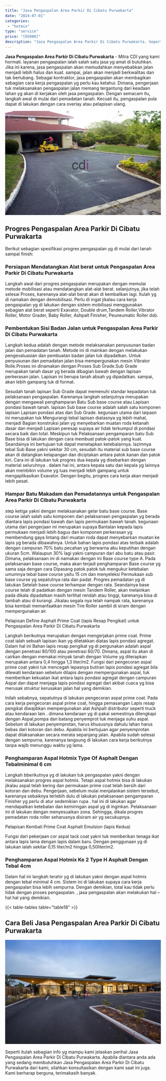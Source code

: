 ```yaml
---
title: "Jasa Pengaspalan Area Parkir Di Cibatu Purwakarta"
date: "2024-07-01"
categories:
 - "hotmix"
type: "service"
price: "[65000]"
description: "Jasa Pengaspalan Area Parkir Di Cibatu Purwakarta. Seperti itulah sebagian info yg mampu kami jelaskan perihal Jasa Pengaspalan Area Parkir Di Cibatu Purwaka..."
---
```


**Jasa Pengaspalan Area Parkir Di Cibatu Purwakarta** - Mitra CDI yang kami hormati. layanan pengaspalan ialah salah satu jasa yg amat di butuhkan. Jika ini karena, jasa pengaspalan akan memudahkan menyebabkan jalan menjadi lebih halus dan kuat. sampai, jalan akan menjadi berkwalitas dan tak berlubang. Sebagai kontraktor, jasa pengaspalan akan membagikan sebagian cara kerja pengaspalan yg perlu kau ketahui. Dimana, pengerjaan tuk melaksanakan pengaspalan jalan memang tergantung dari keadaan lahan yg akan di kerjakan oleh jasa pengaspalan. Dengan semacam itu, langkah awal di mulai dari pemadatan tanah. Kecuali itu, pengaspalan pula dapat di lakukan dengan cara overlay atau pelapisan ulang.

![Jasa Pengaspalan Area Parkir Di Cibatu Purwakarta](/images/hotmix/jasa-hotmix-aspal-04.jpg)

## Progres Pengaspalan Area Parkir Di Cibatu Purwakarta

Berikut sebagian spesifikasi progres pengaspalan yg di mulai dari tanah sampai finish:

### Persiapan Mendatangkan Alat berat untuk Pengaspalan Area Parkir Di Cibatu Purwakarta

Langkah awal dari progres pengaspalan merupakan dengan memulai metode mobilisasi atau mendatangkan alat-alat berat. selanjutnya, jika telah selesai Proses, karenanya alat-alat berat akan di kembalikan lagi. Itulah yg di namakan dengan demobilisasi. Perlu di ingat jikalau cara kerja pengaspalan yg di lakukan dengan sistem mobilisasi menggunakan sebagian alat berat seperti Exavator, Double drum,Tandem Roller,Vibrator Roller, Motor Grader, Baby Roller, Ashpalt Finisher, Peuneumatic Roller dsb.

### Pembentukan Sisi Badan Jalan untuk Pengaspalan Area Parkir Di Cibatu Purwakarta

Langkah kedua adalah dengan metode melaksanakan penyusunan badan jalan dan pemadatan tanah. Metode ini di mainkan dengan melakukan pengevaluasian dan pembuatan badan jalan tuk dipadatkan. Untuk penyusunan dan pemadatan jalan bisa mempergunakan mesin Vibrator Rolle.Proses ini dinamakan dengan Proses Sub Grade.Sub Grade merupakan tanah dasar yg berada dibagian bawah dengan lapisan perkerasan jalan. Lapisan ini berupa tanah absah yg dipadatkan. sampai, akan lebih gampang tuk di format.

Sesudah tanah lapisan Sub Grade dapat memenuhi standar kepadatan tuk pelaksanaan pengaspalan. Karenanya langkah selanjutnya merupakan dengan mengawali penghamparan Batu Sub base course atau Lapisan pondasi bawah tanah. lapisan Sub base course adalah salah satu komponen lapisan Lapisan pondasi atas dan Sub Grade. kegunaan utama dari laipasn ini merupakan tuk Mengurangi tebal lapisan diatasnya yg lebih mahal, menjadi Bagian konstruksi jalan yg menyebarkan muatan roda ketanah dasar dan menjadi Lapisan peresap supaya air tidak terkumpul di pondasi secara baik dan total. Meskipun tuk Pelaksanaan pengamparan batu Sub Base bisa di lakukan dengan cara membuat patok-patok yang kuat. Seandainya ini bertujuan tuk dapat menetapkan ketebalannya. lazimnya tebal Sub Base yakni sekitar 30 cm, sesudah itu material sub base course akan di datangkan kelapangan dan diciptakan antara patok kanan dan patok kiri. Cara ini di lakukan tuk progres dua kepala yg disebarkan dengan material seluruhnya . dalam hal ini, antara kepala satu dan kepala yg lainnya akan membikin volume yg luas menjadi lebih gampang untuk mengaplikasikan Exavator. Dengan begitu, progres cara kerja akan menjadi lebih pesat.

### Hampar Batu Makadam dan Pemadatannya untuk Pengaspalan Area Parkir Di Cibatu Purwakarta

step ketiga yakni dengan melaksanakan gelar batu base course. Base course ialah salah satu komponen dari pelaksanaan pengaspalan yg berada diantara lapis pondasi bawah dan lapis permukaan bawah tanah. kegunaan utama dari pengerjaan ini merupakan supaya Bantalan kepada lapis permukaan menjadi lebih bagus dan komponen perkerasan yg membendung gaya lintang dari muatan roda dapat menyebarkan muatan ke lapis yg berada dibawahnya. Untuk bahan lapis pondasi atas terbaik adalah dengan campuran 70% batu pecahan yg berwarna abu keputihan dengan ukuran 5cm. Walaupun 30% lagi yakni campuran dari abu batu atau pasir. Dimana, pelaksanaan ini di namakan dengan ini Base course type A. Pada pelaksanaan base course, maka akan terjadi penghamparan Base course yg sama saja dengan cara Dipasang patok patok tuk mengukur ketebalan umumnya tebal base course yaitu 15 cm dan menyeleksi Permukaan sub base course yg sepatutnya rata dan padat. Progres pemadatan yg di lakukan Setelah base course terhampar dengan rata. Seandainya base course telah di padatkan dengan mesin Tandem Roller, akan melainkan pada dikala dipadatkan masih terlihat rendah atau tinggi, karenanya bisa di tambah atau di kurangi. Jikalau segala nya telah nampak rata, karenanya bisa kembali memanfaatkan mesin Tire Roller sambil di siram dengan mempergunakan air.

Pelapisan Define Asphalt Prime Coat (lapis Resap Pengikat) untuk Pengaspalan Area Parkir Di Cibatu Purwakarta

Langkah berikutnya merupakan dengan mengerjakan prime coat. Prime coat ialah sebuah lapisan ikan yg diletakkan diatas lapis pondasi agregat. Dalam hal ini Bahan lapis resap pengikat yg di pergunakan adalah aspal dengan penetrasi 80/100 atau penetrasi 60/70. Dimana, aspal itu akan di cairkan dengan memakai minyak tanah dengan Volume yg diterapkan merupakan antara 0,4 hingga 1,3 liter/m2. Fungsi dari pengecoran aspal prime coat yakni tuk mencegah lepasnya butiran lapis pondasi agregat bila dilewati kendaraan sebelum dilapis dengan mempergunakan aspal, tuk memberikan kekuatan ikat antara lapis pondasi agregat dengan campuran Aspal dan dapat menjaga lapis pondasi agregat dari akibat cuaca yg bisa merusak struktur kerusakan jalan hal yang demikian.

Inilah sebabnya, sepatutnya di lakukan pengecoran aspal prime coat. Pada cara kerja pengecoran aspal prime coat, hingga pemasangan Lapis resap pengikat diwajibkan mempergunakan alat Ashpalt distributor seperti truck atau kendaraan lain . dimana kendaraan yg di pakai semestinya dilengkapi dengan Aspal,pompa dan batang penyemprot tuk menjaga suhu aspal. Sebelum di lakukan penyemprotan, harus khususnya dahulu lahan harus bebas dari kotoran dan debu. Apabila ini bertujuan agar penyemprotan dapat dilaksanakan secara merata sepanjang jalan. Apabila sudah selesai dengan sempurna, karenanya langsung di lakukan cara kerja berikutnya tanpa wajib menunggu waktu yg lama.

### Penghamparan Aspal Hotmix Type Of Asphalt Dengan Tebalminimal 6 cm

Langkah bberikutnya yg di lakukan tuk pengaspalan yakni dengan melaksanakan progres aspal hotmix. Tetapi aspal hotmix bisa di lakukan jikalau aspal telah kering dan permukaan prime coat telah bersih dari kotoran dan debu. Pengerjaan, sebelum mulai menjalankan sistem tersebut, karenanya sebaiknya terlebih dulu di lakukan pelaksanaan pengamparan Finisher yg perlu di atur sedemikian rupa . hal ini di lakukan agar mendapatkan ketebalan dan kemiringan aspal yg di inginkan. Pelaksanaan ini di lakukan dengan menyesuaikan zona. Sehingga, dikala progres pemadatan roda roller seharusnya disiram air yg secukupnya.

Pelapisan Kembali Prime Coat Asphalt Emulsion (lapis Kedua)

Fungsi dari pekerjaan cor aspal tack coat yakni tuk memberikan tenaga ikat antara lapis lama dengan lapis dalam baru. Dengan penggunaan yg di lakukan ialah sekitar 0,15 liter/m2 hingga 0,50liter/m2.

### Penghamparan Aspal Hotmix Ke 2 Type H Asphalt Dengan Tebal 4cm

Dalam hal ini langkah terahir yg di lakukan yakni dengan aspal hotmix dengan tebal minimal 4 cm. Sistem ini di lakukan supaya cara kerja pengaspalan bisa lebih sempurna. Dengan demikian, total kau tidak perlu tidak dengan proses pengaspalan. , jasa pengaspalan akan melakukan hal – hal hal yang demikian.

{{< table-tables table="table18" >}}

## Cara Beli Jasa Pengaspalan Area Parkir Di Cibatu Purwakarta

![Jasa Pengaspalan Area Parkir Di Cibatu Purwakarta](/images/hotmix/jasa-hotmix-aspal-30.jpg)

Seperti itulah sebagian info yg mampu kami jelaskan perihal Jasa Pengaspalan Area Parkir Di Cibatu Purwakarta. Apabila diantara anda ada yang sedang membutuhkan Jasa Pengaspalan Area Parkir Di Cibatu Purwakarta dari kami, silahkan konsultasikan dengan kami saat ini juga. Kami berharap berguna, terimakasih banyak.
